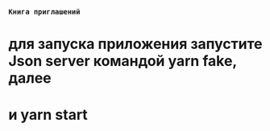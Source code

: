 
### `Книга приглашений`

# для запуска приложения запустите Json server командой yarn fake, далее
# и yarn start

